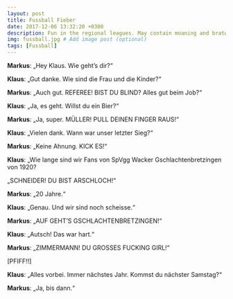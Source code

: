 ```yaml
---
layout: post
title: Fussball Fieber
date: 2017-12-06 13:32:20 +0300
description: Fun in the regional leagues. May contain moaning and bratwurst
img: fussball.jpg # Add image post (optional)
tags: [Fussball]
---
```


**Markus**: „Hey Klaus. Wie geht’s dir?“

**Klaus**: „Gut danke. Wie sind die Frau und die Kinder?“

 **Markus**: „Auch gut.  REFEREE! BIST DU BLIND? Alles gut beim Job?“

**Klaus**: „Ja, es geht. Willst du ein Bier?“

**Markus**: „Ja, super. MÜLLER! PULL DEINEN FINGER RAUS!“

**Klaus**: „Vielen dank. Wann war unser letzter Sieg?“

**Markus**: „Keine Ahnung. KICK ES!“

**Klaus**: „Wie lange sind wir Fans von SpVgg Wacker Gschlachtenbretzingen von 1920? 

„SCHNEIDER! DU BIST ARSCHLOCH!“

**Markus**: „20 Jahre.“

**Klaus**: „Genau. Und wir sind noch scheisse.“

**Markus**: „AUF GEHT’S GSCHLACHTENBRETZINGEN!“

**Klaus**: „Autsch! Das war hart.“

**Markus**: „ZIMMERMANN! DU GROSSES FUCKING GIRL!“

[PFIFF!!]

**Klaus**: „Alles vorbei. Immer nächstes Jahr. Kommst du nächster Samstag?“

**Markus**: „Ja, bis dann.“
